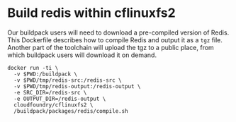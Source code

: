 # Build redis within cflinuxfs2

Our buildpack users will need to download a pre-compiled version of Redis. This Dockerfile describes how to compile Redis and output it as a `tgz` file. Another part of the toolchain will upload the tgz to a public place, from which buildpack users will download it on demand.

```
docker run -ti \
  -v $PWD:/buildpack \
  -v $PWD/tmp/redis-src:/redis-src \
  -v $PWD/tmp/redis-output:/redis-output \
  -e SRC_DIR=/redis-src \
  -e OUTPUT_DIR=/redis-output \
  cloudfoundry/cflinuxfs2 \
  /buildpack/packages/redis/compile.sh
```
